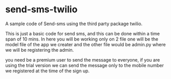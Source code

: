 # send-sms-twilio
A sample code of Send-sms using the third party package twilio.

This is just a basic code for send  sms, and this can be done within a time span of 10 mins. In here you will be working only on 2 file one will be the model file of the app we creater
and the other file would be admin.py where we will be registering the admin.

you need be a premium user to send the message to everyone, if you are using the trial  version we can send the message only to the mobile number we registered at the time  of the sign up.
